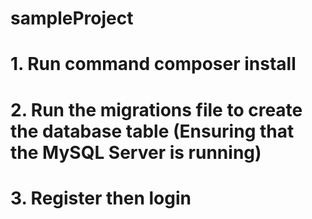 # sampleProject

# 1. Run command composer install
# 2. Run the migrations file to create the database table (Ensuring that the MySQL Server is running)
# 3. Register then login
